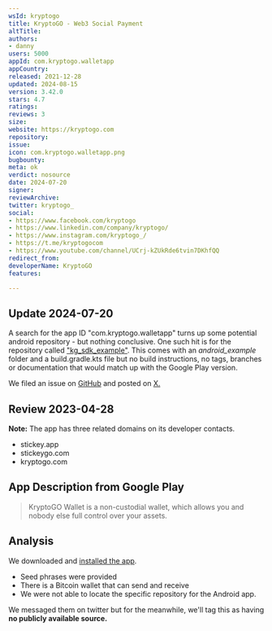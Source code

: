 ```yaml
---
wsId: kryptogo
title: KryptoGO - Web3 Social Payment
altTitle: 
authors:
- danny
users: 5000
appId: com.kryptogo.walletapp
appCountry: 
released: 2021-12-28
updated: 2024-08-15
version: 3.42.0
stars: 4.7
ratings: 
reviews: 3
size: 
website: https://kryptogo.com
repository: 
issue: 
icon: com.kryptogo.walletapp.png
bugbounty: 
meta: ok
verdict: nosource
date: 2024-07-20
signer: 
reviewArchive: 
twitter: kryptogo_
social:
- https://www.facebook.com/kryptogo
- https://www.linkedin.com/company/kryptogo/
- https://www.instagram.com/kryptogo_/
- https://t.me/kryptogocom
- https://www.youtube.com/channel/UCrj-kZUkRde6tvin7DKhfQQ
redirect_from: 
developerName: KryptoGO
features: 

---
```


## Update 2024-07-20

A search for the app ID "com.kryptogo.walletapp" turns up some potential android repository - but nothing conclusive. One such hit is for the repository called ["kg_sdk_example"](https://github.com/kryptogo/kg_sdk_example). This comes with an *android_example* folder and a build.gradle.kts file but no build instructions, no tags, branches or documentation that would match up with the Google Play version. 

We filed an issue on [GitHub](https://github.com/kryptogo/kg_sdk_example/issues/1) and posted on [X.](https://x.com/dannybuntu/status/1814586277431550449)

## Review 2023-04-28

**Note:** The app has three related domains on its developer contacts. 

- stickey.app
- stickeygo.com
- kryptogo.com

## App Description from Google Play 

> KryptoGO Wallet is a non-custodial wallet, which allows you and nobody else full control over your assets.

## Analysis 

We downloaded and [installed the app](https://twitter.com/BitcoinWalletz/status/1651859617209810944).

- Seed phrases were provided
- There is a Bitcoin wallet that can send and receive 
- We were not able to locate the specific repository for the Android app. 

We messaged them on twitter but for the meanwhile, we'll tag this as having **no publicly available source.**